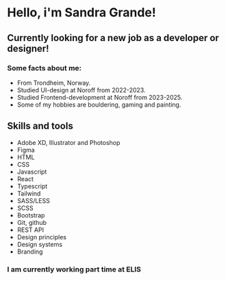 # Hello, i'm Sandra Grande!

## Currently looking for a new job as a developer or designer!
### Some facts about me:
- From Trondheim, Norway.
- Studied UI-design at Noroff from 2022-2023.
- Studied Frontend-development at Noroff from 2023-2025.
- Some of my hobbies are bouldering, gaming and painting.

## Skills and tools
- Adobe XD, Illustrator and Photoshop
- Figma
- HTML
- CSS
- Javascript
- React
- Typescript
- Tailwind
- SASS/LESS
- SCSS
- Bootstrap
- Git, github
- REST API
- Design principles
- Design systems
- Branding

### I am currently working part time at ELIS
